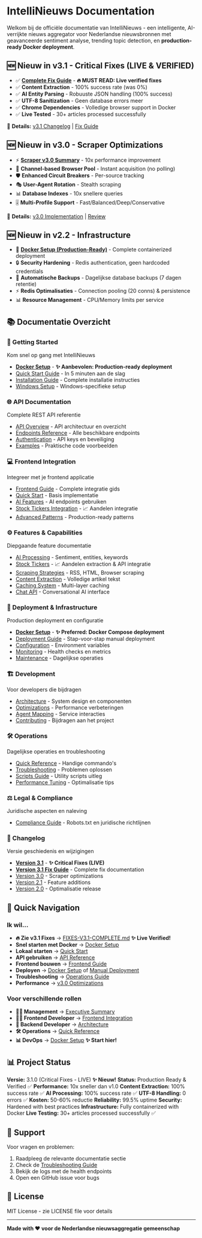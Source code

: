 # IntelliNieuws Documentation

Welkom bij de officiële documentatie van IntelliNieuws - een intelligente, AI-verrijkte nieuws aggregator voor Nederlandse nieuwsbronnen met geavanceerde sentiment analyse, trending topic detection, en **production-ready Docker deployment**.

## 🆕 Nieuw in v3.1 - Critical Fixes (LIVE & VERIFIED)

- ✅ **[Complete Fix Guide](FIXES-V3.1-COMPLETE.md)** - **🔥 MUST READ: Live verified fixes**
- ✅ **Content Extraction** - 100% success rate (was 0%)
- ✅ **AI Entity Parsing** - Robuuste JSON handling (100% success)
- ✅ **UTF-8 Sanitization** - Geen database errors meer
- ✅ **Chrome Dependencies** - Volledige browser support in Docker
- ✅ **Live Tested** - 30+ articles processed successfully

📖 **Details:** [v3.1 Changelog](changelog/v3.1.md) | [Fix Guide](FIXES-V3.1-COMPLETE.md)

## 🆕 Nieuw in v3.0 - Scraper Optimizations

- ⚡ **[Scraper v3.0 Summary](SCRAPER-V3-SUMMARY.md)** - 10x performance improvement
- 🔄 **Channel-based Browser Pool** - Instant acquisition (no polling)
- 🛡️ **Enhanced Circuit Breakers** - Per-source tracking
- 🎭 **User-Agent Rotation** - Stealth scraping
- 📊 **Database Indexes** - 10x snellere queries
- 🎚️ **Multi-Profile Support** - Fast/Balanced/Deep/Conservative

📖 **Details:** [v3.0 Implementation](SCRAPER-OPTIMIZATIONS-IMPLEMENTATION.md) | [Review](OPTIMIZATIONS-REVIEW-V3.md)

## 🆕 Nieuw in v2.2 - Infrastructure

- 🐳 **[Docker Setup (Production-Ready)](docker-setup.md)** - Complete containerized deployment
- 🔒 **Security Hardening** - Redis authentication, geen hardcoded credentials
- 💾 **Automatische Backups** - Dagelijkse database backups (7 dagen retentie)
- ⚡ **Redis Optimalisaties** - Connection pooling (20 conns) & persistence
- 📊 **Resource Management** - CPU/Memory limits per service

## 📚 Documentatie Overzicht

### 🚀 Getting Started
Kom snel op gang met IntelliNieuws
- **[Docker Setup](docker-setup.md)** - **✨ Aanbevolen: Production-ready deployment**
- [Quick Start Guide](getting-started/quick-start.md) - In 5 minuten aan de slag
- [Installation Guide](getting-started/installation.md) - Complete installatie instructies
- [Windows Setup](getting-started/windows-setup.md) - Windows-specifieke setup

### 🌐 API Documentation
Complete REST API referentie
- [API Overview](api/README.md) - API architectuur en overzicht
- [Endpoints Reference](api/endpoints.md) - Alle beschikbare endpoints
- [Authentication](api/authentication.md) - API keys en beveiliging
- [Examples](api/examples.md) - Praktische code voorbeelden

### 💻 Frontend Integration
Integreer met je frontend applicatie
- [Frontend Guide](frontend/README.md) - Complete integratie gids
- [Quick Start](frontend/quickstart.md) - Basis implementatie
- [AI Features](frontend/ai-features.md) - AI endpoints gebruiken
- [Stock Tickers Integration](frontend/stock-tickers-integration.md) - 📈 Aandelen integratie
- [Advanced Patterns](frontend/advanced-patterns.md) - Production-ready patterns

### ⚙️ Features & Capabilities
Diepgaande feature documentatie
- [AI Processing](features/ai-processing.md) - Sentiment, entities, keywords
- [Stock Tickers](features/stock-tickers.md) - 📈 Aandelen extraction & API integratie
- [Scraping Strategies](features/scraping.md) - RSS, HTML, Browser scraping
- [Content Extraction](features/content-extraction.md) - Volledige artikel tekst
- [Caching System](features/caching.md) - Multi-layer caching
- [Chat API](features/chat-api.md) - Conversational AI interface

### 🚀 Deployment & Infrastructure
Production deployment en configuratie
- **[Docker Setup](docker-setup.md)** - **✨ Preferred: Docker Compose deployment**
- [Deployment Guide](deployment/deployment-guide.md) - Stap-voor-stap manual deployment
- [Configuration](deployment/configuration.md) - Environment variables
- [Monitoring](deployment/monitoring.md) - Health checks en metrics
- [Maintenance](deployment/maintenance.md) - Dagelijkse operaties

### 🏗️ Development
Voor developers die bijdragen
- [Architecture](development/architecture.md) - System design en componenten
- [Optimizations](development/optimizations.md) - Performance verbeteringen
- [Agent Mapping](development/agents-mapping.md) - Service interacties
- [Contributing](development/contributing.md) - Bijdragen aan het project

### 🛠️ Operations
Dagelijkse operaties en troubleshooting
- [Quick Reference](operations/quick-reference.md) - Handige commando's
- [Troubleshooting](operations/troubleshooting.md) - Problemen oplossen
- [Scripts Guide](operations/scripts.md) - Utility scripts uitleg
- [Performance Tuning](operations/performance-tuning.md) - Optimalisatie tips

### ⚖️ Legal & Compliance
Juridische aspecten en naleving
- [Compliance Guide](legal/compliance.md) - Robots.txt en juridische richtlijnen

### 📝 Changelog
Versie geschiedenis en wijzigingen
- **[Version 3.1](changelog/v3.1.md)** - **✨ Critical Fixes (LIVE)**
- **[Version 3.1 Fix Guide](FIXES-V3.1-COMPLETE.md)** - Complete fix documentation
- [Version 3.0](SCRAPER-V3-SUMMARY.md) - Scraper optimizations
- [Version 2.1](changelog/v2.1.md) - Feature additions
- [Version 2.0](changelog/v2.0.md) - Optimalisatie release

## 🎯 Quick Navigation

### Ik wil...
- **🔥 Zie v3.1 Fixes** → [FIXES-V3.1-COMPLETE.md](FIXES-V3.1-COMPLETE.md) **✨ Live Verified!**
- **Snel starten met Docker** → [Docker Setup](docker-setup.md)
- **Lokaal starten** → [Quick Start](getting-started/quick-start.md)
- **API gebruiken** → [API Reference](api/README.md)
- **Frontend bouwen** → [Frontend Guide](frontend/README.md)
- **Deployen** → [Docker Setup](docker-setup.md) of [Manual Deployment](deployment/deployment-guide.md)
- **Troubleshooting** → [Operations Guide](operations/troubleshooting.md)
- **Performance** → [v3.0 Optimizations](SCRAPER-V3-SUMMARY.md)

### Voor verschillende rollen
- **👨‍💼 Management** → [Executive Summary](deployment/deployment-guide.md#executive-summary)
- **👨‍💻 Frontend Developer** → [Frontend Integration](frontend/README.md)
- **🔧 Backend Developer** → [Architecture](development/architecture.md)
- **🛠️ Operations** → [Quick Reference](operations/quick-reference.md)
- **📊 DevOps** → [Docker Setup](docker-setup.md) **✨ Start hier!**

## 📊 Project Status

**Versie:** 3.1.0 (Critical Fixes - LIVE) **✨ Nieuw!**
**Status:** Production Ready & Verified ✅
**Performance:** 10x sneller dan v1.0
**Content Extraction:** 100% success rate ✅
**AI Processing:** 100% success rate ✅
**UTF-8 Handling:** 0 errors ✅
**Kosten:** 50-60% reductie
**Reliability:** 99.5% uptime
**Security:** Hardened with best practices
**Infrastructure:** Fully containerized with Docker
**Live Testing:** 30+ articles processed successfully ✅

## 🤝 Support

Voor vragen en problemen:
1. Raadpleeg de relevante documentatie sectie
2. Check de [Troubleshooting Guide](operations/troubleshooting.md)
3. Bekijk de logs met de health endpoints
4. Open een GitHub issue voor bugs

## 📄 License

MIT License - zie LICENSE file voor details

---

**Made with ❤️ voor de Nederlandse nieuwsaggregatie gemeenschap**